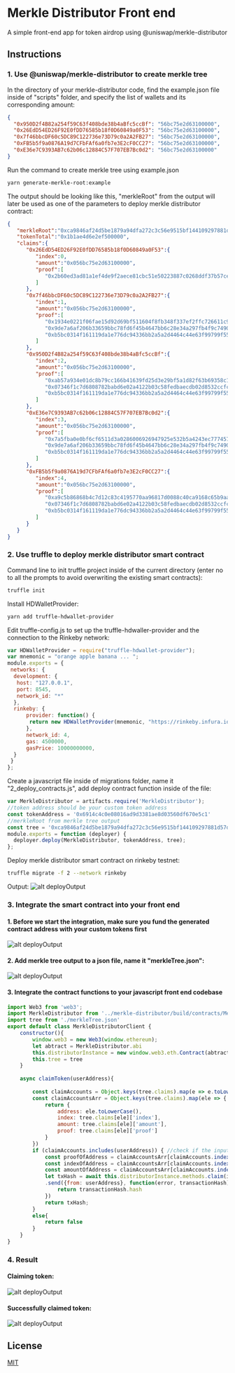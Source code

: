 # Merkle Distributor Front end

A simple front-end app for token airdrop using @uniswap/merkle-distributor

## Instructions
### 1. Use @uniswap/merkle-distributor to create merkle tree
In the directory of your merkle-distributor code, find the example.json file inside of "scripts" folder, and specify the list of wallets and its corresponding amount:
```json
{
  "0x950D2f4B82a254f59C63f408bde38b4aBfc5ccBf": "56bc75e2d63100000",
  "0x26EdD54ED26F92E0fDD76585b18f0D60849a0F53": "56bc75e2d63100000",
  "0x7f46bbcDF60c5DC89C122736e73D79c0a2A2FB27": "56bc75e2d63100000",
  "0xFB5b5f9a0876A19d7CFbFAf6a0fb7e3E2cF0CC27": "56bc75e2d63100000",
  "0xE36e7C9393AB7c62b06c12884C57F707EB7Bc0d2": "56bc75e2d63100000"
}
```
Run the command to create merkle tree using example.json
```bash
yarn generate-merkle-root:example
```
The output should be looking like this, "merkleRoot" from the output will later be used as one of the parameters to deploy merkle distributor contract:
```json
{
   "merkleRoot":"0xca9846af24d5be1879a94dfa272c3c56e9515bf144109297881d57dad0925e01",
   "tokenTotal":"0x1b1ae4d6e2ef500000",
   "claims":{
      "0x26EdD54ED26F92E0fDD76585b18f0D60849a0F53":{
         "index":0,
         "amount":"0x056bc75e2d63100000",
         "proof":[
            "0x2b60ed3ad81a1ef4de9f2aece81cbc51e50223887c0268ddf37b57ce10439553"
         ]
      },
      "0x7f46bbcDF60c5DC89C122736e73D79c0a2A2FB27":{
         "index":1,
         "amount":"0x056bc75e2d63100000",
         "proof":[
            "0x1934e0221f06fae15d92d69bf511604f8fb348f337ef2ffc726611c900ad598a",
            "0x9de7a6af206b33659bbc78fd6f45b4647bb6c28e34a297fb4f9c749057cb89ae",
            "0xb5bc0314f161119da1e776dc94336bb2a5a2d4464c44e63f99799f557399c909"
         ]
      },
      "0x950D2f4B82a254f59C63f408bde38b4aBfc5ccBf":{
         "index":2,
         "amount":"0x056bc75e2d63100000",
         "proof":[
            "0xab57a934e01dc8b79cc166b41639fd25d3e29bf5a1d82f63b69358c190292e0c",
            "0x07346f1c7d6808782babd6e02a4122b03c58fedbaecdb02d8532ccfc061b547e",
            "0xb5bc0314f161119da1e776dc94336bb2a5a2d4464c44e63f99799f557399c909"
         ]
      },
      "0xE36e7C9393AB7c62b06c12884C57F707EB7Bc0d2":{
         "index":3,
         "amount":"0x056bc75e2d63100000",
         "proof":[
            "0x7a5fba0e0bf6cf6511d3a0286006926947925e532b5a4243ec7774571afcc1a5",
            "0x9de7a6af206b33659bbc78fd6f45b4647bb6c28e34a297fb4f9c749057cb89ae",
            "0xb5bc0314f161119da1e776dc94336bb2a5a2d4464c44e63f99799f557399c909"
         ]
      },
      "0xFB5b5f9a0876A19d7CFbFAf6a0fb7e3E2cF0CC27":{
         "index":4,
         "amount":"0x056bc75e2d63100000",
         "proof":[
            "0xa9c5b86868b4c7d12c83c4195770aa96817d0088c40ca9168c65b9aa32aa4a02",
            "0x07346f1c7d6808782babd6e02a4122b03c58fedbaecdb02d8532ccfc061b547e",
            "0xb5bc0314f161119da1e776dc94336bb2a5a2d4464c44e63f99799f557399c909"
         ]
      }
   }
}

```
### 2. Use truffle to deploy merkle distributor smart contract
Command line to init truffle project inside of the current directory (enter no to all the prompts to avoid overwriting the  existing smart contracts):
```bash
truffle init
```
 Install HDWalletProvider:
```bash
yarn add truffle-hdwallet-provider
```
Edit truffle-config.js to set up the truffle-hdwaller-provider and the connection to the Rinkeby network:
```javascript
var HDWalletProvider = require("truffle-hdwallet-provider");
var mnemonic = "orange apple banana ... ";
module.exports = {
 networks: {
  development: {
   host: "127.0.0.1",
   port: 8545,
   network_id: "*"
  },
  rinkeby: {
      provider: function() { 
       return new HDWalletProvider(mnemonic, "https://rinkeby.infura.io/v3/<INFURA_Access_Token>");
      },
      network_id: 4,
      gas: 4500000,
      gasPrice: 10000000000,
  }
 }
};
```
Create a javascript file inside of migrations folder, name it "2_deploy_contracts.js", add deploy contract function inside of the file:
```javascript
var MerkleDistributor = artifacts.require('MerkleDistributor');
//token address should be your custom token address
const tokenAddress = '0x6914c4c0e08016ad9d3381ae8d03560df670e5c1' 
//merkleRoot from merkle tree output
const tree = '0xca9846af24d5be1879a94dfa272c3c56e9515bf144109297881d57dad0925e01' 
module.exports = function (deployer) {
  deployer.deploy(MerkleDistributor, tokenAddress, tree);
};
```
Deploy merkle distributor smart contract on rinkeby testnet:
```bash
truffle migrate -f 2 --network rinkeby
```
Output:
![alt deployOutput](https://github.com/Zilan-Ouyang/merkle_distributor_airdrop_front_end/blob/main/screenshots/deployOutput.png)

### 3. Integrate the smart contract into your front end
#### 1. Before we start the integration, make sure you fund the generated contract address with your custom tokens first
![alt deployOutput](https://github.com/Zilan-Ouyang/merkle_distributor_airdrop_front_end/blob/main/screenshots/fundingContract.png)
#### 2. Add merkle tree output to a json file, name it "merkleTree.json":
![alt deployOutput](https://github.com/Zilan-Ouyang/merkle_distributor_airdrop_front_end/blob/main/screenshots/merkleTreejson.png)

#### 3. Integrate the contract functions to your javascript front end codebase
```javascript
import Web3 from 'web3';
import MerkleDistributor from '../merkle-distributor/build/contracts/MerkleDistributor.json' //generated by truffle
import tree from './merkleTree.json'
export default class MerkleDistributorClient {
    constructor(){
        window.web3 = new Web3(window.ethereum);
        let abtract = MerkleDistributor.abi
        this.distributorInstance = new window.web3.eth.Contract(abtract, '0x76F4720705010dfBCB0C2C6a9ed133faF0c2D2AD')
        this.tree = tree
    }
    
    async claimToken(userAddress){
        
        const claimAccounts = Object.keys(tree.claims).map(e => e.toLowerCase())
        const claimAccountsArr = Object.keys(tree.claims).map(ele => {
            return {
                address: ele.toLowerCase(),
                index: tree.claims[ele]['index'],
                amount: tree.claims[ele]['amount'],
                proof: tree.claims[ele]['proof']
            }
        })
        if (claimAccounts.includes(userAddress)) { //check if the input address is in the tree
            const proofOfAddress = claimAccountsArr[claimAccounts.indexOf(userAddress)].proof //get the proof
            const indexOfAddress = claimAccountsArr[claimAccounts.indexOf(userAddress)].index //get the index
            const amountOfAddress = claimAccountsArr[claimAccounts.indexOf(userAddress)].amount //get the airdrop amount
            let txHash = await this.distributorInstance.methods.claim(indexOfAddress, userAddress, amountOfAddress, proofOfAddress)
            .send({from: userAddress}, function(error, transactionHash){
                return transactionHash.hash
            })
            return txHash;
        }
        else{
            return false
        }
    }
}
```
### 4. Result
#### Claiming token:
![alt deployOutput](https://github.com/Zilan-Ouyang/merkle_distributor_airdrop_front_end/blob/main/screenshots/claimingToken.png)

#### Successfully claimed token:
![alt deployOutput](https://github.com/Zilan-Ouyang/merkle_distributor_airdrop_front_end/blob/main/screenshots/result.png)

## License
[MIT](https://choosealicense.com/licenses/mit/)